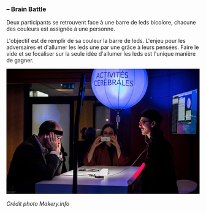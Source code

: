 ### – Brain Battle

Deux participants se retrouvent face à une barre de leds bicolore, chacune des couleurs est assignée à une personne.

L'objectif est de remplir de sa couleur la barre de leds. L'enjeu pour les adversaires et d'allumer les leds une par une grâce à leurs pensées. Faire le vide et se focaliser sur la seule idée d'allumer les leds est l'unique manière de gagner.

![Brain Battle](ReadMe_assets/duel_cerveau.png)

*Crédit photo Makery.info*
